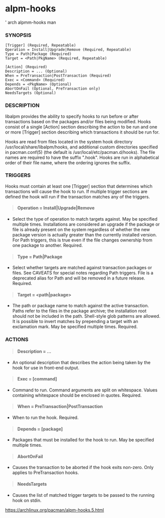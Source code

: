 # alpm-hooks

' arch alpmm-hooks man

### SYNOPSIS

```
[Trigger] (Required, Repeatable)
Operation = Install|Upgrade|Remove (Required, Repeatable)
Type = Path|Package (Required)
Target = <Path|PkgName> (Required, Repeatable)

[Action] (Required)
Description = ... (Optional)
When = PreTransaction|PostTransaction (Required)
Exec = <Command> (Required)
Depends = <PkgName> (Optional)
AbortOnFail (Optional, PreTransaction only)
NeedsTargets (Optional)
```

### DESCRIPTION

libalpm provides the ability to specify hooks to run before or after transactions based on the packages and/or files being modified. Hooks consist of a single [Action] section describing the action to be run and one or more [Trigger] section describing which transactions it should be run for.

Hooks are read from files located in the system hook directory /usr/local/share/libalpm/hooks, and additional custom directories specified in pacman.conf(5) (the default is /usr/local/etc/pacman.d/hooks). The file names are required to have the suffix ".hook". Hooks are run in alphabetical order of their file name, where the ordering ignores the suffix.


### TRIGGERS

Hooks must contain at least one [Trigger] section that determines which transactions will cause the hook to run. If multiple trigger sections are defined the hook will run if the transaction matches any of the triggers.

> #### Operation = Install|Upgrade|Remove

* Select the type of operation to match targets against. May be specified multiple times. Installations are considered an upgrade if the package or file is already present on the system regardless of whether the new package version is actually greater than the currently installed version. For Path triggers, this is true even if the file changes ownership from one package to another. Required.

> #### Type = Path|Package

* Select whether targets are matched against transaction packages or files. See CAVEATS for special notes regarding Path triggers. File is a deprecated alias for Path and will be removed in a future release. Required.

> #### Target = <path|package>

* The path or package name to match against the active transaction. Paths refer to the files in the package archive; the installation root should not be included in the path. Shell-style glob patterns are allowed. It is possible to invert matches by prepending a target with an exclamation mark. May be specified multiple times. Required.


### ACTIONS

> #### Description = …

* An optional description that describes the action being taken by the hook for use in front-end output.

> #### Exec = [command]

* Command to run. Command arguments are split on whitespace. Values containing whitespace should be enclosed in quotes. Required.

> #### When = PreTransaction|PostTransaction

* When to run the hook. Required.

> #### Depends = [package]

* Packages that must be installed for the hook to run. May be specified multiple times.

> #### AbortOnFail

* Causes the transaction to be aborted if the hook exits non-zero. Only applies to PreTransaction hooks.

> #### NeedsTargets

* Causes the list of matched trigger targets to be passed to the running hook on stdin.

https://archlinux.org/pacman/alpm-hooks.5.html
